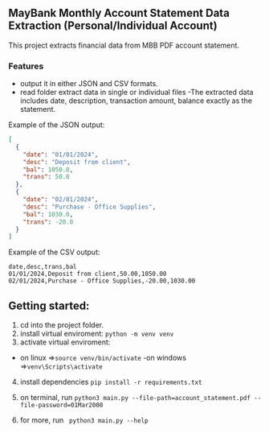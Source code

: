 ## MayBank Monthly Account Statement Data Extraction (Personal/Individual Account)

This project extracts financial data from MBB PDF account statement.

### Features

- output it in either JSON and CSV formats.
- read folder extract data in single or individual files
  -The extracted data includes date, description, transaction amount, balance exactly as the statement.

Example of the JSON output:

```json
[
  {
    "date": "01/01/2024",
    "desc": "Deposit from client",
    "bal": 1050.0,
    "trans": 50.0
  },
  {
    "date": "02/01/2024",
    "desc": "Purchase - Office Supplies",
    "bal": 1030.0,
    "trans": -20.0
  }
]
```

Example of the CSV output:

```csv
date,desc,trans,bal
01/01/2024,Deposit from client,50.00,1050.00
02/01/2024,Purchase - Office Supplies,-20.00,1030.00
```

## Getting started:

1. cd into the project folder.
2. install virtual enviroment:
   `python -m venv venv`
3. activate virtual enviroment:

- on linux =>`source venv/bin/activate`
  -on windows =>`venv\Scripts\activate`

4. install dependencies
   `pip install -r requirements.txt`

5. on terminal, run
   `python3 main.py --file-path=account_statement.pdf --file-password=01Mar2000`

6. for more, run
   ` python3 main.py --help`
